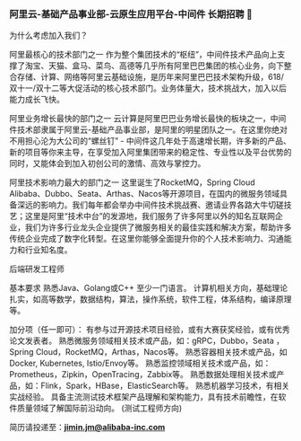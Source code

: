 ### 阿里云-基础产品事业部-云原生应用平台-中间件 长期招聘 👋

<!--
**slievrly/slievrly** is a ✨ _special_ ✨ repository because its `README.md` (this file) appears on your GitHub profile.

Here are some ideas to get you started:

- 🔭 I’m currently working on ...
- 🌱 I’m currently learning ...
- 👯 I’m looking to collaborate on ...
- 🤔 I’m looking for help with ...
- 💬 Ask me about ...
- 📫 How to reach me: ...
- 😄 Pronouns: ...
- ⚡ Fun fact: ...
-->
为什么考虑加入我们？

阿里最核心的技术部门之一
作为整个集团技术的“枢纽”，中间件技术产品向上支撑了淘宝、天猫、盒马、菜鸟、高德等几乎所有阿里巴巴集团的核心业务，向下整合存储、计算、网络等阿里云基础设施，是历年来阿里巴巴技术架构升级，618/双十一/双十二等大促活动的核心技术部门。业务体量大，技术挑战大，加入以后能力成长飞快。

阿里业务增长最快的部门之一
云计算是阿里巴巴业务增长最快的板块之一，中间件技术部隶属于阿里云-基础产品事业部，是阿里的明星团队之一。在这里你绝对不用担心沦为大公司的“螺丝钉” - 中间件这几年处于高速增长期，许多新的产品、新的项目等你来主导，在享受加入阿里集团带来的稳定性、专业性以及平台优势的同时，又能体会到加入初创公司的激情、高效与掌控力。

阿里技术影响力最大的部门之一
这里诞生了RocketMQ，Spring Cloud Alibaba、Dubbo、Seata、Arthas、Nacos等开源项目，在国内的微服务领域具备深远的影响力。我们每年都会举办中间件技术挑战赛、邀请业界各路大牛切磋技艺；这里是阿里“技术中台”的发源地，我们服务了许多阿里以外的知名互联网企业，我们为许多行业龙头企业提供了微服务相关的最佳实践和解决方案，帮助许多传统企业完成了数字化转型。在这里你能够全面提升你的个人技术影响力、沟通能力和行业知名度。

后端研发工程师

基本要求
熟悉Java、Golang或C++ 至少一门语言。
计算机相关方向，基础理论扎实，如高等数学，数据结构，算法，操作系统，软件工程，体系结构，编译原理等。

加分项（任一即可）：
有参与过开源技术项目经验，或有大赛获奖经验，或有优秀论文发表者。
熟悉微服务领域相关技术或产品，如：gRPC，Dubbo，Seata ，Spring Cloud，RocketMQ，Arthas，Nacos等。
熟悉容器相关技术或产品，如Docker, Kubernetes, Istio/Envoy等。
熟悉监控领域相关技术或产品，如：Prometheus，Zipkin，OpenTracing，Zabbix等。
熟悉数据处理相关技术或产品，如：Flink，Spark，HBase，ElasticSearch等。
熟悉机器学习技术，有相关实战经验。
具备主流测试技术框架产品理解和架构能力，具有技术前瞻性，在软件质量领域了解国际前沿动向。 (测试工程师方向)

简历请投递至：**jimin.jm@alibaba-inc.com**

